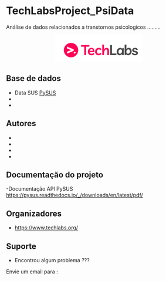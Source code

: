 # TechLabsProject_PsiData

Análise de dados relacionados a transtornos psicologicos .........

<p align="center">
  <img src="/tech.png" >
</p>

## Base de dados

- Data SUS [PySUS](https://pypi.org/project/PySUS)
- 
- 

## Autores

-
-
-
-

## Documentação do projeto

-Documentação API PySUS
https://pysus.readthedocs.io/_/downloads/en/latest/pdf/ 

## Organizadores

* https://www.techlabs.org/

## Suporte

* Encontrou algum problema ???

Envie um email para : 



